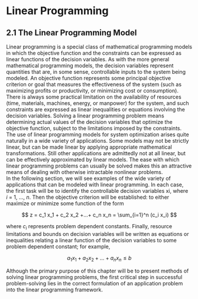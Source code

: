 # Linear Programming

## 2.1 The Linear Programming Model

Linear programming is a special class of mathematical programming models in which the objective function and the constraints can be expressed as linear functions of the decision variables. As with the more general mathematical programming models, the decision variables represent quantities that are, in some sense, controllable inputs to the system being modeled. An objective function represents some principal objective criterion or goal that measures the effectiveness of the system (such as maximizing profits or productivity, or minimizing cost or consumption). There is always some practical limitation on the availability of resources (time, materials, machines, energy, or manpower) for the system, and such constraints are expressed as linear inequalities or equations involving the decision variables. Solving a linear programming problem means determining actual values of the decision variables that optimize the objective function, subject to the limitations imposed by the constraints. <br>
The use of linear programming models for system optimization arises quite naturally in a wide variety of applications. Some models may not be strictly linear, but can be made linear by applying appropriate mathematical transformations. Still other applications are admittedly not at all linear, but can be effectively approximated by linear models. The ease with which linear programming problems can usually be solved makes this an attractive means of dealing with otherwise intractable nonlinear problems.<br>
In the following section, we will see examples of the wide variety of applications that can be modeled with linear programming. In each case, the first task will be to identify the controllable decision variables xi, where $i$ = 1, ..., $n$. Then the objective criterion will be established: to either maximize or minimize some function of the form

$$
z = c_1 x_1 + c_2 x_2 +...+ c_n x_n = \sum_{i=1}^n (c_i x_i)
$$

where $c_i$ represents problem dependent constants. Finally, resource limitations and bounds on decision variables will be written as equations or inequalities relating a linear function of the decision variables to some problem dependent constant; for example,

$$
a_1 x_1 + a_2 x_2 +...+ a_n x_n \leq b
$$

Although the primary purpose of this chapter will be to present methods of solving linear programming problems, the first critical step in successful problem-solving lies in the correct formulation of an application problem into the linear programming framework.